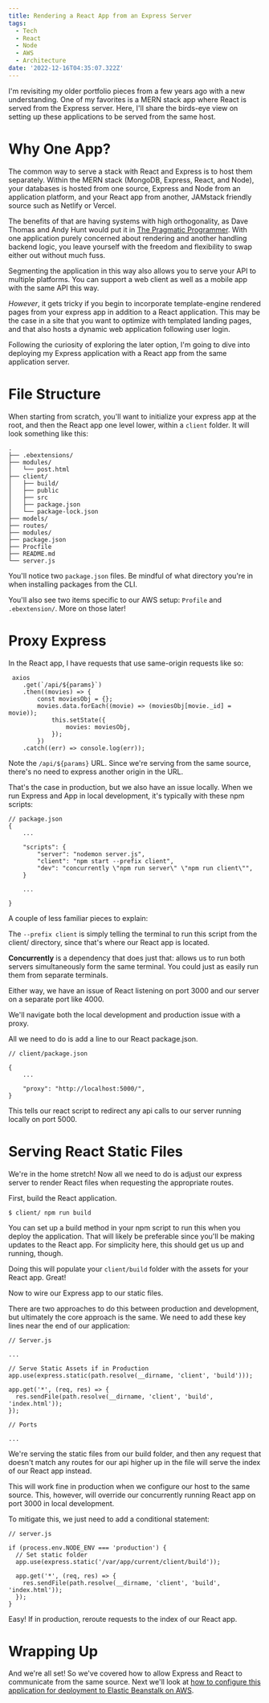 ```yaml
---
title: Rendering a React App from an Express Server
tags:
  - Tech
  - React
  - Node
  - AWS
  - Architecture
date: '2022-12-16T04:35:07.322Z'
---
```


I'm revisiting my older portfolio pieces from a few years ago with a new understanding. One of my favorites is a MERN stack app where React is served from the Express server. Here, I'll share the birds-eye view on setting up these applications to be served from the same host.

# Why One App?

The common way to serve a stack with React and Express is to host them separately. Within the MERN stack (MongoDB, Express, React, and Node), your databases is hosted from one source, Express and Node from an application platform, and your React app from another, JAMstack friendly source such as Netlify or Vercel.

The benefits of that are having systems with high orthogonality, as Dave Thomas and Andy Hunt would put it in [The Pragmatic Programmer](/pragmaticprogramer). With one application purely concerned about rendering and another handling backend logic, you leave yourself with the freedom and flexibility to swap either out without much fuss.

Segmenting the application in this way also allows you to serve your API to multiple platforms. You can support a web client as well as a mobile app with the same API this way.

_However_, it gets tricky if you begin to incorporate template-engine rendered pages from your express app in addition to a React application. This may be the case in a site that you want to optimize with templated landing pages, and that also hosts a dynamic web application following user login.

Following the curiosity of exploring the later option, I'm going to dive into deploying my Express application with a React app from the same application server.

# File Structure

When starting from scratch, you'll want to initialize your express app at the root, and then the React app one level lower, within a `client` folder. It will look something like this:

```
.
├── .ebextensions/
├── modules/
│   └── post.html
├── client/
│   ├── build/
│   ├── public
│   ├── src
│   ├── package.json
│   └── package-lock.json
├── models/
├── routes/
├── modules/
├── package.json
├── Procfile
├── README.md
└── server.js

```

You'll notice two `package.json` files. Be mindful of what directory you're in when installing packages from the CLI.

You'll also see two items specific to our AWS setup: `Profile` and `.ebextension/`. More on those later!

# Proxy Express

In the React app, I have requests that use same-origin requests like so:

```
 axios
 	.get(`/api/${params}`)
 	.then((movies) => {
		const moviesObj = {};
		movies.data.forEach((movie) => (moviesObj[movie._id] = movie));
			this.setState({
				movies: moviesObj,
			});
		})
	.catch((err) => console.log(err));

```

Note the `/api/${params}` URL. Since we're serving from the same source, there's no need to express another origin in the URL.

That's the case in production, but we also have an issue locally. When we run Express and App in local development, it's typically with these npm scripts:

```
// package.json
{
	...

	"scripts": {
		"server": "nodemon server.js",
		"client": "npm start --prefix client",
		"dev": "concurrently \"npm run server\" \"npm run client\"",
	}

	...

}

```

A couple of less familiar pieces to explain:

The `--prefix client` is simply telling the terminal to run this script from the client/ directory, since that's where our React app is located.

**Concurrently** is a dependency that does just that: allows us to run both servers simultaneously form the same terminal. You could just as easily run them from separate terminals.

Either way, we have an issue of React listening on port 3000 and our server on a separate port like 4000.

We'll navigate both the local development and production issue with a proxy.

All we need to do is add a line to our React package.json.

```
// client/package.json

{
	...

	"proxy": "http://localhost:5000/",
}
```

This tells our react script to redirect any api calls to our server running locally on port 5000.

# Serving React Static Files

We're in the home stretch! Now all we need to do is adjust our express server to render React files when requesting the appropriate routes.

First, build the React application.

`$ client/ npm run build`

You can set up a build method in your npm script to run this when you deploy the application. That will likely be preferable since you'll be making updates to the React app. For simplicity here, this should get us up and running, though.

Doing this will populate your `client/build` folder with the assets for your React app. Great!

Now to wire our Express app to our static files.

There are two approaches to do this between production and development, but ultimately the core approach is the same. We need to add these key lines near the end of our application:

```
// Server.js

...

// Serve Static Assets if in Production
app.use(express.static(path.resolve(__dirname, 'client', 'build')));

app.get('*', (req, res) => {
  res.sendFile(path.resolve(__dirname, 'client', 'build', 'index.html'));
});

// Ports

...

```

We're serving the static files from our build folder, and then any request that doesn't match any routes for our api higher up in the file will serve the index of our React app instead.

This will work fine in production when we configure our host to the same source. This, however, will override our concurrently running React app on port 3000 in local development.

To mitigate this, we just need to add a conditional statement:

```
// server.js

if (process.env.NODE_ENV === 'production') {
  // Set static folder
  app.use(express.static('/var/app/current/client/build'));

  app.get('*', (req, res) => {
    res.sendFile(path.resolve(__dirname, 'client', 'build', 'index.html'));
  });
}

```

Easy! If in production, reroute requests to the index of our React app.

# Wrapping Up

And we're all set! So we've covered how to allow Express and React to communicate from the same source. Next we'll look at [how to configure this application for deployment to Elastic Beanstalk on AWS](/merneb).
